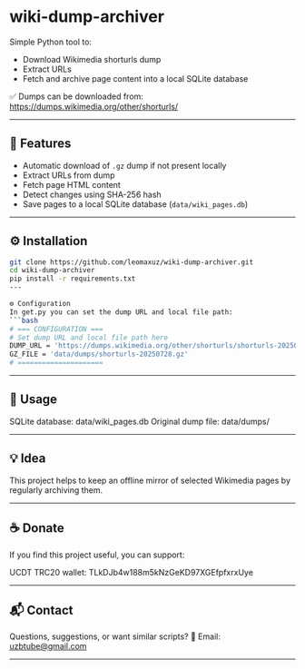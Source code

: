 # wiki-dump-archiver

Simple Python tool to:
- Download Wikimedia shorturls dump
- Extract URLs
- Fetch and archive page content into a local SQLite database

✅ Dumps can be downloaded from:  
https://dumps.wikimedia.org/other/shorturls/

---

## 🚀 Features
- Automatic download of `.gz` dump if not present locally
- Extract URLs from dump
- Fetch page HTML content
- Detect changes using SHA-256 hash
- Save pages to a local SQLite database (`data/wiki_pages.db`)

---

## ⚙️ Installation
```bash
git clone https://github.com/leomaxuz/wiki-dump-archiver.git
cd wiki-dump-archiver
pip install -r requirements.txt
---

⚙️ Configuration
In get.py you can set the dump URL and local file path:
```bash
# === CONFIGURATION ===
# Set dump URL and local file path here
DUMP_URL = 'https://dumps.wikimedia.org/other/shorturls/shorturls-20250728.gz'
GZ_FILE = 'data/dumps/shorturls-20250728.gz'
# =====================
```

---

## 📌 Usage
SQLite database: data/wiki_pages.db
Original dump file: data/dumps/

---

## 💡 Idea
This project helps to keep an offline mirror of selected Wikimedia pages
by regularly archiving them.

---

## ☕ Donate
If you find this project useful, you can support:

UCDT TRC20 wallet: TLkDJb4w188m5kNzGeKD97XGEfpfxrxUye

---

## 📬 Contact
Questions, suggestions, or want similar scripts?
📧 Email: uzbtube@gmail.com

---
